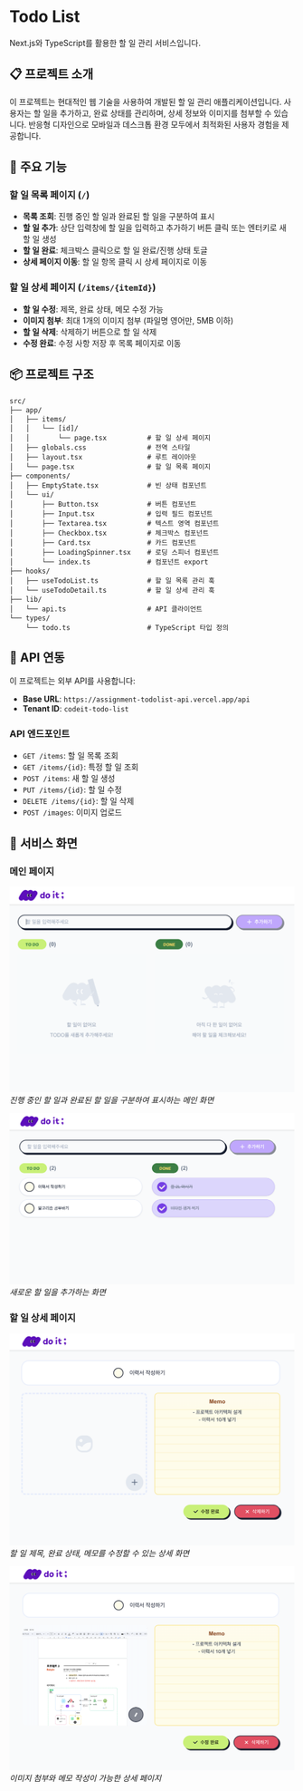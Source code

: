 # Todo List

Next.js와 TypeScript를 활용한 할 일 관리 서비스입니다.

## 📋 프로젝트 소개

이 프로젝트는 현대적인 웹 기술을 사용하여 개발된 할 일 관리 애플리케이션입니다. 사용자는 할 일을 추가하고, 완료 상태를 관리하며, 상세 정보와 이미지를 첨부할 수 있습니다. 반응형 디자인으로 모바일과 데스크톱 환경 모두에서 최적화된 사용자 경험을 제공합니다.

## 🚀 주요 기능

### 할 일 목록 페이지 (`/`)

- **목록 조회**: 진행 중인 할 일과 완료된 할 일을 구분하여 표시
- **할 일 추가**: 상단 입력창에 할 일을 입력하고 추가하기 버튼 클릭 또는 엔터키로 새 할 일 생성
- **할 일 완료**: 체크박스 클릭으로 할 일 완료/진행 상태 토글
- **상세 페이지 이동**: 할 일 항목 클릭 시 상세 페이지로 이동

### 할 일 상세 페이지 (`/items/{itemId}`)

- **할 일 수정**: 제목, 완료 상태, 메모 수정 가능
- **이미지 첨부**: 최대 1개의 이미지 첨부 (파일명 영어만, 5MB 이하)
- **할 일 삭제**: 삭제하기 버튼으로 할 일 삭제
- **수정 완료**: 수정 사항 저장 후 목록 페이지로 이동

## 📦 프로젝트 구조

```
src/
├── app/
│   ├── items/
│   │   └── [id]/
│   │       └── page.tsx          # 할 일 상세 페이지
│   ├── globals.css               # 전역 스타일
│   ├── layout.tsx                # 루트 레이아웃
│   └── page.tsx                  # 할 일 목록 페이지
├── components/
│   ├── EmptyState.tsx            # 빈 상태 컴포넌트
│   └── ui/
│       ├── Button.tsx            # 버튼 컴포넌트
│       ├── Input.tsx             # 입력 필드 컴포넌트
│       ├── Textarea.tsx          # 텍스트 영역 컴포넌트
│       ├── Checkbox.tsx          # 체크박스 컴포넌트
│       ├── Card.tsx              # 카드 컴포넌트
│       ├── LoadingSpinner.tsx    # 로딩 스피너 컴포넌트
│       └── index.ts              # 컴포넌트 export
├── hooks/
│   ├── useTodoList.ts            # 할 일 목록 관리 훅
│   └── useTodoDetail.ts          # 할 일 상세 관리 훅
├── lib/
│   └── api.ts                    # API 클라이언트
└── types/
    └── todo.ts                   # TypeScript 타입 정의
```

## 🔧 API 연동

이 프로젝트는 외부 API를 사용합니다:

- **Base URL**: `https://assignment-todolist-api.vercel.app/api`
- **Tenant ID**: `codeit-todo-list`

### API 엔드포인트

- `GET /items`: 할 일 목록 조회
- `GET /items/{id}`: 특정 할 일 조회
- `POST /items`: 새 할 일 생성
- `PUT /items/{id}`: 할 일 수정
- `DELETE /items/{id}`: 할 일 삭제
- `POST /images`: 이미지 업로드

## 📸 서비스 화면

### 메인 페이지

![메인 페이지 - 할 일 목록](./screenshots/스크린샷%202025-10-02%20오후%205.57.56.png)
_진행 중인 할 일과 완료된 할 일을 구분하여 표시하는 메인 화면_

![메인 페이지 - 할 일 추가](./screenshots/스크린샷%202025-10-02%20오후%205.59.54.png)
_새로운 할 일을 추가하는 화면_

### 할 일 상세 페이지

![할 일 상세 페이지 - 수정 화면](./screenshots/스크린샷%202025-10-02%20오후%206.04.29.png)
_할 일 제목, 완료 상태, 메모를 수정할 수 있는 상세 화면_

![할 일 상세 페이지 - 이미지 첨부](./screenshots/스크린샷%202025-10-02%20오후%206.04.46.png)
_이미지 첨부와 메모 작성이 가능한 상세 페이지_
